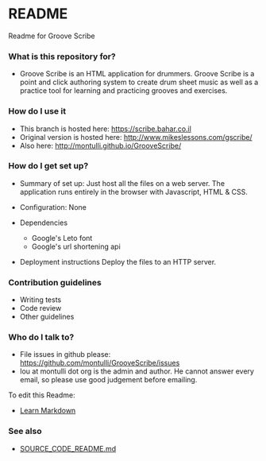 # README #

Readme for Groove Scribe

### What is this repository for? ###

* Groove Scribe is an HTML application for drummers.    Groove Scribe is a point and click authoring system to create drum sheet music as well as a practice tool for learning and practicing grooves and exercises.

### How do I use it ###

* This branch is hosted here: https://scribe.bahar.co.il
* Original version is hosted here: http://www.mikeslessons.com/gscribe/
* Also here: http://montulli.github.io/GrooveScribe/

### How do I get set up? ###

* Summary of set up:  Just host all the files on a web server.   The application runs entirely in the browser with Javascript, HTML & CSS.

* Configuration: None

* Dependencies
    * Google's Leto font
    * Google's url shortening api

* Deployment instructions
Deploy the files to an HTTP server.

### Contribution guidelines ###

* Writing tests
* Code review
* Other guidelines

### Who do I talk to? ###

* File issues in github please:   https://github.com/montulli/GrooveScribe/issues
* lou at montulli dot org is the admin and author.   He cannot answer every email, so please use good judgement before emailing.

To edit this Readme:
* [Learn Markdown](https://bitbucket.org/tutorials/markdowndemo)

### See also ###

* [SOURCE_CODE_README.md](SOURCE_CODE_README.md)
